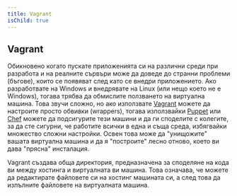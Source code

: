 ```yaml
---
title: Vagrant
isChild: true
---
```


## Vagrant

Обикновено когато пускате приложенията си на различни среди при разработа и на реалните сървъри може да доведе до странни проблеми (бъгове), които се появяват след като се внедри приложението. Ако разработвате на Windows и внедрявате на Linux (или нещо което не е Windows), тогава трябва да обмислите ползването на виртуална машина. Това звучи сложно, но ако използвате [Vagrant][vagrant] можете да настроите просто обвивки (wrappers), тогава използвайки [Puppet][puppet] или [Chef][chef] можете да подсигурите тези машини и да ги споделите с колегите, за да сте сигурни, че работите всички в една и съща среда, избягвайки множество сложни настройки. Освен това може да "унищожите" вашата виртуална машина и да я "построите" лесно отново, което ви дава "прясна" инсталация.

Vagrant създава обща директория, предназначена за споделяне на кода ви между хостинга и виртуалната ви машина. Това означава, че можете да редактирате файловете си на хостинг машината си, а след това да изпълните файловете на виртуалната машина.

[vagrant]: http://vagrantup.com/
[puppet]: http://www.puppetlabs.com/
[chef]: http://www.opscode.com/